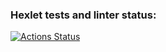### Hexlet tests and linter status:
[![Actions Status](https://github.com/seab/python-project-lvl1/workflows/hexlet-check/badge.svg)](https://github.com/seab/python-project-lvl1/actions)